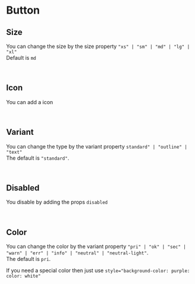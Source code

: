 # Button

## Size

You can change the size by the size property `"xs" | "sm" | "md" | "lg" | "xl"`<br>
Default is `md`


<hhl-live-editor title=""  htmlCode='
<template>
      <div class="flex items-center gap-4 flex-wrap">
            <H_btn size="xs"><H_icon name="mail"  color="white" size="1.3em"></H_icon>XS</H_btn>
            <H_btn size="sm"><H_icon name="mail"  color="white" size="1.3em"></H_icon>SM</H_btn>
            <H_btn size="md"><H_icon name="mail" color="white" size="1.3em"></H_icon>MD (Default)</H_btn>
            <H_btn size="lg"><H_icon name="mail"  color="white" size="1.3em"></H_icon>LG</H_btn>
            <H_btn size="xl"><H_icon name="mail"  color="white" size="1.3em"></H_icon>XL</H_btn>
      </div>
</template>
'>
</hhl-live-editor>
<br>

## Icon

You can add a icon <br>

<hhl-live-editor title="" htmlCode='
      <template>
            <div class="flex items-center gap-4 flex-wrap">
            <H_btn><H_icon name="mail" color="white" size="1.3em"></H_icon>ICON mail</H_btn>
            <H_btn><H_icon name="save" color="err" size="1.3em"></H_icon>ICON save Red</H_btn>
            <H_btn>icon save right <H_icon name="save" color="white" size="1.3em"></H_icon></H_btn>
      </div>
      </template>
'>
</hhl-live-editor>

<br>

## Variant

You can change the type by the variant property `standard" | "outline" | "text"`<br>
The default is `"standard"`.

<hhl-live-editor title="" htmlCode='
      <template>
      <div class="flex items-center gap-4 flex-wrap">
            <H_btn>STANDARD</H_btn>
            <H_btn variant="outline">OUTLINE</H_btn>
            <H_btn variant="text">TEXT</H_btn>
      </div>
      </template>
'>
</hhl-live-editor>

<br>

## Disabled

You disable by adding the props `disabled`

<hhl-live-editor title="" htmlCode='
      <template>
      <div class="flex items-center gap-4 flex-wrap">
            <H_btn disabled>STANDARD</H_btn>
            <H_btn disabled type="outline">OUTLINE</H_btn>
            <H_btn disabled type="text">TEXT</H_btn>
      </div>
      </template>
'>
</hhl-live-editor>

<br>

## Color

You can change the color by the variant property `"pri" | "ok" | "sec" | "warn" | "err" | "info" | "neutral" | "neutral-light"`. <br>
The default is `pri`.<br>

If you need a special color then just use `style="background-color: purple: color: white"`

<hhl-live-editor title="" htmlCode='
      <template>
      <div class="flex items-center gap-4 flex-wrap">
            <H_btn>PRI</H_btn>
            <H_btn color="sec">SEC</H_btn>
            <H_btn color="ok">OK</H_btn>
            <H_btn color="err">ERR</H_btn>
            <H_btn color="warn">Warn</H_btn>
            <H_btn color="info">INFO</H_btn>
            <H_btn color="neutral">NEUTRAL</H_btn>
            <H_btn color="neutral-light">NEUTRAL-LIGHT</H_btn>
            <H_btn style="background-color: purple; color:white">purple</H_btn>
      </div>
      </template>
'>
</hhl-live-editor>

<br>
